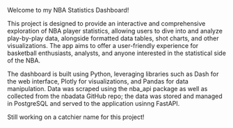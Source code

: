 Welcome to my NBA Statistics Dashboard!

This project is designed to provide an interactive and comprehensive exploration of NBA player statistics, allowing users to dive into and analyze play-by-play data, alongside formatted data tables, shot charts, and other visualizations. The app aims to offer a user-friendly experience for basketball enthusiasts, analysts, and anyone interested in the statistical side of the NBA.

The dashboard is built using Python, leveraging libraries such as Dash for the web interface, Plotly for visualizations, and Pandas for data manipulation. Data was scraped using the nba_api package as well as collected from the nbadata GitHub repo; the data was stored and managed in PostgreSQL and served to the application usinng FastAPI. 

Still working on a catchier name for this project!